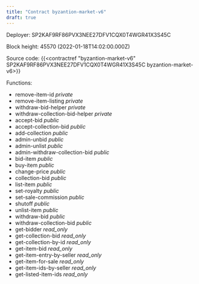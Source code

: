 ```yaml
---
title: "Contract byzantion-market-v6"
draft: true
---
```

Deployer: SP2KAF9RF86PVX3NEE27DFV1CQX0T4WGR41X3S45C


 



Block height: 45570 (2022-01-18T14:02:00.000Z)

Source code: {{<contractref "byzantion-market-v6" SP2KAF9RF86PVX3NEE27DFV1CQX0T4WGR41X3S45C byzantion-market-v6>}}

Functions:

* remove-item-id _private_
* remove-item-listing _private_
* withdraw-bid-helper _private_
* withdraw-collection-bid-helper _private_
* accept-bid _public_
* accept-collection-bid _public_
* add-collection _public_
* admin-unbid _public_
* admin-unlist _public_
* admin-withdraw-collection-bid _public_
* bid-item _public_
* buy-item _public_
* change-price _public_
* collection-bid _public_
* list-item _public_
* set-royalty _public_
* set-sale-commission _public_
* shutoff _public_
* unlist-item _public_
* withdraw-bid _public_
* withdraw-collection-bid _public_
* get-bidder _read_only_
* get-collection-bid _read_only_
* get-collection-by-id _read_only_
* get-item-bid _read_only_
* get-item-entry-by-seller _read_only_
* get-item-for-sale _read_only_
* get-item-ids-by-seller _read_only_
* get-listed-item-ids _read_only_
